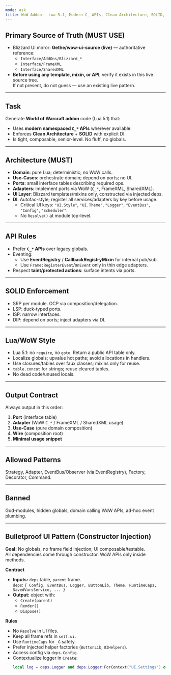```yaml
---
mode: ask
title: WoW Addon — Lua 5.1, Modern C_ APIs, Clean Architecture, SOLID, Bulletproof UI
---
```


## Primary Source of Truth (MUST USE)
- Blizzard UI mirror: **Gethe/wow-ui-source (live)** — authoritative reference:
  - `Interface/AddOns/Blizzard_*`
  - `Interface/FrameXML`
  - `Interface/SharedXML`
- **Before using any template, mixin, or API**, verify it exists in this live source tree.  
  If not present, do not guess — use an existing live pattern.

---

## Task
Generate **World of Warcraft addon** code (Lua 5.1) that:
- Uses **modern namespaced `C_*` APIs** wherever available.
- Enforces **Clean Architecture** + **SOLID** with explicit DI.
- Is tight, composable, senior-level. No fluff, no globals.

---

## Architecture (MUST)
- **Domain**: pure Lua; deterministic; no WoW calls.
- **Use-Cases**: orchestrate domain; depend on ports; no UI.
- **Ports**: small interface tables describing required ops.
- **Adapters**: implement ports via WoW (`C_*`, FrameXML, SharedXML).
- **UI Layer**: Blizzard templates/mixins only, constructed via injected deps.
- **DI**: Autofac-style; register all services/adapters by key before usage.
  - Critical UI keys: `"UI.Style"`, `"UI.Theme"`, `"Logger"`, `"EventBus"`, `"Config"`, `"Scheduler"`.
  - No `Resolve()` at module top-level.

---

## API Rules
- Prefer **`C_*` APIs** over legacy globals.
- Eventing:
  - Use **EventRegistry** / **CallbackRegistryMixin** for internal pub/sub.
  - Use `Frame:RegisterEvent`/`OnEvent` only in thin edge adapters.
- Respect **taint/protected actions**: surface intents via ports.

---

## SOLID Enforcement
- SRP per module. OCP via composition/delegation.
- LSP: duck-typed ports.
- ISP: narrow interfaces.
- DIP: depend on ports; inject adapters via DI.

---

## Lua/WoW Style
- Lua 5.1: no `require`, no `goto`. Return a public API table only.
- Localize globals; upvalue hot paths; avoid allocations in handlers.
- Use closures/tables over faux classes; mixins only for reuse.
- `table.concat` for strings; reuse cleared tables.
- No dead code/unused locals.

---

## Output Contract
Always output in this order:
1. **Port** (interface table)
2. **Adapter** (WoW `C_*` / FrameXML / SharedXML usage)
3. **Use-Case** (pure domain composition)
4. **Wire** (composition root)
5. **Minimal usage snippet**

---

## Allowed Patterns
Strategy, Adapter, EventBus/Observer (via EventRegistry), Factory, Decorator, Command.

---

## Banned
God-modules, hidden globals, domain calling WoW APIs, ad-hoc event plumbing.

---

## Bulletproof UI Pattern (Constructor Injection)
**Goal:** No globals, no frame field injection; UI composable/testable.  
All dependencies come through constructor. WoW APIs only inside methods.

**Contract**
- **Inputs:** `deps` table, `parent` frame.  
  `deps`: `{ Config, EventBus, Logger, ButtonLib, Theme, RuntimeCaps, SavedVarsService, ... }`
- **Output:** object with:
  - `Create(parent)`
  - `Render()`
  - `Dispose()`

**Rules**
- No `Resolve` in UI files.
- Keep all frame refs in `self.ui`.
- Use `RuntimeCaps` for `_G` safety.
- Prefer injected helper factories (`ButtonLib`, `UIHelpers`).
- Access config via `deps.Config`.
- Contextualize logger in `Create`:
  ```lua
  local log = deps.Logger and deps.Logger:ForContext("UI.Settings") or nil



